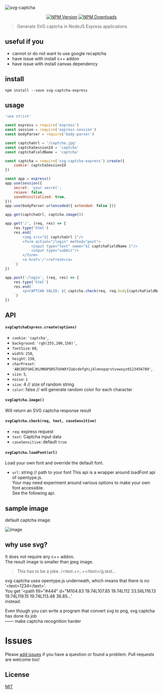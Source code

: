 ![svg-captcha](media/header.png)

<div align="center">

[![NPM Version](https://img.shields.io/npm/v/svg-captcha-express.svg?style=flat-square)](https://www.npmjs.com/package/svg-captcha-express)
[![NPM Downloads](https://img.shields.io/npm/dm/svg-captcha-express.svg?style=flat-square)](https://www.npmjs.com/package/svg-captcha-express)

</div>

> Generate SVG captcha in NodeJS Express applications

## useful if you

- cannot or do not want to use google recaptcha
- have issue with install c++ addon
- have issue with install canvas dependency

## install
```
npm install --save svg-captcha-express
```

## usage
```Javascript
'use strict'

const express = require('express')
const session = require('express-session')
const bodyParser = require('body-parser')

const captchaUrl = '/captcha.jpg'
const captchaSessionId = 'captcha'
const captchaFieldName = 'captcha'

const captcha = require('svg-captcha-express').create({ 
    cookie: captchaSessionId
})

const app = express()
app.use(session({
    secret: 'your secret',
    resave: false,
    saveUninitialized: true,
}))
app.use(bodyParser.urlencoded({ extended: false }))

app.get(captchaUrl, captcha.image())

app.get('/', (req, res) => {
    res.type('html')
    res.end(`
        <img src="${ captchaUrl }"/>
        <form action="/login" method="post">
            <input type="text" name="${ captchaFieldName }"/>
            <input type="submit"/>
        </form>
        <a href='/'>refresh</a>
    `)
})

app.post('/login', (req, res) => {
    res.type('html')
    res.end(`
        <p>CAPTCHA VALID: ${ captcha.check(req, req.body[captchaFieldName]) }</p>
    `)
})
```

## API

#### `svgCaptchaExpress.create(options)`

* `cookie`: `'captcha'`,
* `background`: `'rgb(255,200,150)'`,
* `fontSize`: `60`,
* `width`: `250`,
* `height`: `150`,
* `charPreset`: `'ABCDEFGHIJKLMNOPQRSTUVWXYZabcdefghijklmnopqrstuvwxyz0123456789'`,
* `size`: `5`,
* `noise`: `1`
* `size`: 4 // size of random string  
* `color`: false // will generate random color for each character

#### `svgCaptcha.image()`
Will return an SVG captcha response result

#### `svgCaptcha.check(req, text, caseSensitive)`
* `req`: express request
* `text`: Captcha input data
* `caseSensitive`: default `true`

#### `svgCaptcha.loadFont(url)`
Load your own font and override the default font.
* `url`: string // path to your font
This api is a wrapper around loadFont api of opentype.js.  
Your may need experiment around various options to make your own font accessible.  
See the following api.

## sample image
default captcha image:

![image](media/example.png)

## why use svg?

It does not require any c++ addon.  
The result image is smaller than jpeg image.

> This has to be a joke. /\<text.+\>;.+\<\/text\>/g.test...

svg captcha uses opentype.js underneath, which means that there is no
'&lt;text&gt;1234&lt;/text&gt;'.  
You get
'&lt;path fill="#444" d="M104.83 19.74L107.85 19.74L112 33.56L116.13 19.74L119.15 19.74L113.48 36.85...'  
instead.  
  
Even though you can write a program that convert svg to png, svg captcha has done its job  
—— make captcha recognition harder

# Issues
Please [add issues](/issues) if you have a question or found a problem. Pull requests are welcome too!

## License
[MIT](LICENSE.md)
